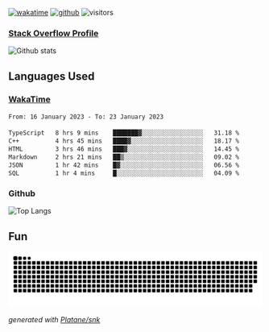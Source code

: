 [![wakatime](https://wakatime.com/badge/user/82c377cd-a54c-404c-b7df-177b313ca539.svg)](https://wakatime.com/@82c377cd-a54c-404c-b7df-177b313ca539)
[![github](https://img.shields.io/github/followers/xinthose?logo=github&style=plastic)](https://github.com/alanhamlett?tab=followers)
![visitors](https://visitor-badge.glitch.me/badge?page_id=xinthose&left_color=green&right_color=red)
### [Stack Overflow Profile](https://stackoverflow.com/users/4056146/xinthose)

![Github stats](https://github-readme-stats.vercel.app/api?username=xinthose&show_icons=true&theme=radical&count_private=true)

## Languages Used

### [WakaTime](https://wakatime.com/)
<!--START_SECTION:waka-->

```text
From: 16 January 2023 - To: 23 January 2023

TypeScript   8 hrs 9 mins    ███████▓░░░░░░░░░░░░░░░░░   31.18 %
C++          4 hrs 45 mins   ████▓░░░░░░░░░░░░░░░░░░░░   18.17 %
HTML         3 hrs 46 mins   ███▓░░░░░░░░░░░░░░░░░░░░░   14.45 %
Markdown     2 hrs 21 mins   ██▒░░░░░░░░░░░░░░░░░░░░░░   09.02 %
JSON         1 hr 42 mins    █▓░░░░░░░░░░░░░░░░░░░░░░░   06.56 %
SQL          1 hr 4 mins     █░░░░░░░░░░░░░░░░░░░░░░░░   04.09 %
```

<!--END_SECTION:waka-->

### Github

![Top Langs](https://github-readme-stats.vercel.app/api/top-langs/?username=xinthose)

## Fun
![github contribution grid snake animation](https://raw.githubusercontent.com/xinthose/xinthose/output/github-contribution-grid-snake.svg)

_generated with [Platane/snk](https://github.com/Platane/snk)_
